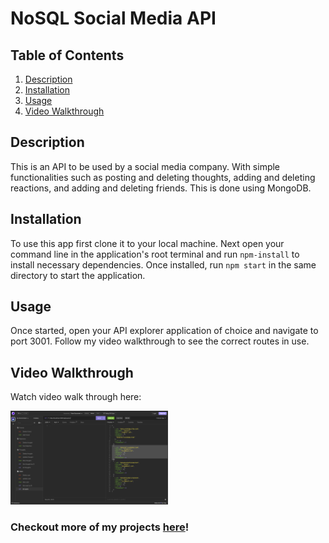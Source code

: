 # NoSQL Social Media API

## Table of Contents
1. [Description](#description)
2. [Installation](#installation)
3. [Usage](#usage)
5. [Video Walkthrough](#video-walkthrough)

## Description
This is an API to be used by a social media company. With simple functionalities such as posting and deleting thoughts, adding and deleting reactions, and adding and deleting friends. This is done using MongoDB.

## Installation
To use this app first clone it to your local machine. Next open your command line in the application's root terminal and run `npm-install` to install necessary dependencies. Once installed, run `npm start` in the same directory to start the application.

## Usage
Once started, open your API explorer application of choice and navigate to port 3001. Follow my video walkthrough to see the correct routes in use.

## Video Walkthrough
Watch video walk through here:

[<img src="./assets/img/socialMediaAPI_testScreenshot.png" width="50%">](https://drive.google.com/file/d/1c67NXny5MwEmPNLx7F5gY6f_JHwFIvME/view?usp=sharing)

### Checkout more of my projects [here](https://github.com/taicedtea)!
